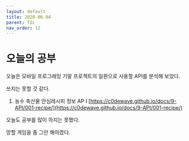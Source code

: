 ```yaml
---
layout: default
title: 2020-06-04
parent: TIL
nav_order: 12
---
```


# 오늘의 공부

오늘은 모바일 프로그래밍 기말 프로젝트의 일환으로 사용할 API를 분석해 보았다.

쓰지는 못할 것 같다.

1. 농수 축산물 안심레시피 정보 AP
I
    [https://c0dewave.github.io/docs/9-API/001-recipe/](https://c0dewave.github.io/docs/9-API/001-recipe/)

오늘도 공부를 많이 하지는 못했다.

망할 게임을 좀 그만 해야겠다.